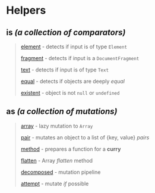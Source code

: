 # Helpers

## __is__ *(a collection of comparators)*

> [element](docs/is.md) - detects if input is of type `Element`
>
> [fragment](docs/is.md) - detects if input is a `DocumentFragment`
>
> [text](docs/is.md) - detects if input is of type `Text`
>
> [equal](docs/equals.md) - detects if objects are deeply *equal*
>
> [existent](docs/exists.md) - object is not `null` or `undefined`


## __as__ *(a collection of mutations)*

> [array](docs/array.md) - lazy mutation to `Array`
>
> [pair](docs/pair.md) - mutates an object to a list of {key, value} *pairs*
>
> [method](docs/curry.md) - prepares a function for a **curry**
>
> [flatten](docs/flatten.md) - Array *flatten* method
>
> [decomposed](docs/decompose.md) - mutation pipeline
>
> [attempt](docs/attempt.md) - mutate *if* possible
